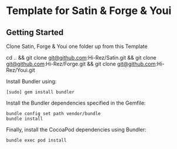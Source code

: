 # Template for Satin & Forge & Youi

## Getting Started

Clone Satin, Forge & Youi one folder up from this Template

cd .. &&
git clone git@github.com:Hi-Rez/Satin.git &&
git clone git@github.com:Hi-Rez/Forge.git &&
git clone git@github.com:Hi-Rez/Youi.git

Install Bundler using:

```
[sudo] gem install bundler
```

Install the Bundler dependencies specified in the Gemfile:

```
bundle config set path vendor/bundle
bundle install
```

Finally, install the CocoaPod dependencies using Bundler:

```
bundle exec pod install
```
